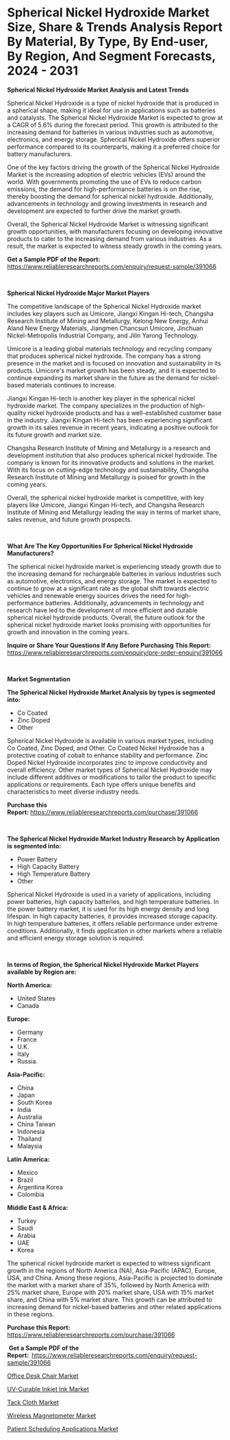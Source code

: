 <p><h1>Spherical Nickel Hydroxide Market Size, Share & Trends Analysis Report By Material, By Type, By End-user, By Region, And Segment Forecasts, 2024 - 2031</h1></p><p><strong>Spherical Nickel Hydroxide Market Analysis and Latest Trends</strong></p>
<p><p>Spherical Nickel Hydroxide is a type of nickel hydroxide that is produced in a spherical shape, making it ideal for use in applications such as batteries and catalysts. The Spherical Nickel Hydroxide Market is expected to grow at a CAGR of 5.6% during the forecast period. This growth is attributed to the increasing demand for batteries in various industries such as automotive, electronics, and energy storage. Spherical Nickel Hydroxide offers superior performance compared to its counterparts, making it a preferred choice for battery manufacturers.</p><p>One of the key factors driving the growth of the Spherical Nickel Hydroxide Market is the increasing adoption of electric vehicles (EVs) around the world. With governments promoting the use of EVs to reduce carbon emissions, the demand for high-performance batteries is on the rise, thereby boosting the demand for spherical nickel hydroxide. Additionally, advancements in technology and growing investments in research and development are expected to further drive the market growth.</p><p>Overall, the Spherical Nickel Hydroxide Market is witnessing significant growth opportunities, with manufacturers focusing on developing innovative products to cater to the increasing demand from various industries. As a result, the market is expected to witness steady growth in the coming years.</p></p>
<p><strong>Get a Sample PDF of the Report:&nbsp;</strong> <a href="https://www.reliableresearchreports.com/enquiry/request-sample/391066">https://www.reliableresearchreports.com/enquiry/request-sample/391066</a></p>
<p>&nbsp;</p>
<p><strong>Spherical Nickel Hydroxide Major Market Players</strong></p>
<p><p>The competitive landscape of the Spherical Nickel Hydroxide market includes key players such as Umicore, Jiangxi Kingan Hi-tech, Changsha Research Institute of Mining and Metallurgy, Kelong New Energy, Anhui Aland New Energy Materials, Jiangmen Chancsun Umicore, Jinchuan Nickel-Metropolis Industrial Company, and Jilin Yarong Technology. </p><p>Umicore is a leading global materials technology and recycling company that produces spherical nickel hydroxide. The company has a strong presence in the market and is focused on innovation and sustainability in its products. Umicore's market growth has been steady, and it is expected to continue expanding its market share in the future as the demand for nickel-based materials continues to increase.</p><p>Jiangxi Kingan Hi-tech is another key player in the spherical nickel hydroxide market. The company specializes in the production of high-quality nickel hydroxide products and has a well-established customer base in the industry. Jiangxi Kingan Hi-tech has been experiencing significant growth in its sales revenue in recent years, indicating a positive outlook for its future growth and market size.</p><p>Changsha Research Institute of Mining and Metallurgy is a research and development institution that also produces spherical nickel hydroxide. The company is known for its innovative products and solutions in the market. With its focus on cutting-edge technology and sustainability, Changsha Research Institute of Mining and Metallurgy is poised for growth in the coming years.</p><p>Overall, the spherical nickel hydroxide market is competitive, with key players like Umicore, Jiangxi Kingan Hi-tech, and Changsha Research Institute of Mining and Metallurgy leading the way in terms of market share, sales revenue, and future growth prospects.</p></p>
<p>&nbsp;</p>
<p><strong>What Are The Key Opportunities For Spherical Nickel Hydroxide Manufacturers?</strong></p>
<p><p>The spherical nickel hydroxide market is experiencing steady growth due to the increasing demand for rechargeable batteries in various industries such as automotive, electronics, and energy storage. The market is expected to continue to grow at a significant rate as the global shift towards electric vehicles and renewable energy sources drives the need for high-performance batteries. Additionally, advancements in technology and research have led to the development of more efficient and durable spherical nickel hydroxide products. Overall, the future outlook for the spherical nickel hydroxide market looks promising with opportunities for growth and innovation in the coming years.</p></p>
<p><strong>Inquire or Share Your Questions If Any Before Purchasing This Report:</strong> <a href="https://www.reliableresearchreports.com/enquiry/pre-order-enquiry/391066">https://www.reliableresearchreports.com/enquiry/pre-order-enquiry/391066</a></p>
<p>&nbsp;</p>
<p><strong>Market Segmentation</strong></p>
<p><strong>The Spherical Nickel Hydroxide Market Analysis by types is segmented into:</strong></p>
<p><ul><li>Co Coated</li><li>Zinc Doped</li><li>Other</li></ul></p>
<p><p>Spherical Nickel Hydroxide is available in various market types, including Co Coated, Zinc Doped, and Other. Co Coated Nickel Hydroxide has a protective coating of cobalt to enhance stability and performance. Zinc Doped Nickel Hydroxide incorporates zinc to improve conductivity and overall efficiency. Other market types of Spherical Nickel Hydroxide may include different additives or modifications to tailor the product to specific applications or requirements. Each type offers unique benefits and characteristics to meet diverse industry needs.</p></p>
<p><strong>Purchase this Report:&nbsp;</strong><a href="https://www.reliableresearchreports.com/purchase/391066">https://www.reliableresearchreports.com/purchase/391066</a></p>
<p>&nbsp;</p>
<p><strong>The Spherical Nickel Hydroxide Market Industry Research by Application is segmented into:</strong></p>
<p><ul><li>Power Battery</li><li>High Capacity Battery</li><li>High Temperature Battery</li><li>Other</li></ul></p>
<p><p>Spherical Nickel Hydroxide is used in a variety of applications, including power batteries, high capacity batteries, and high temperature batteries. In the power battery market, it is used for its high energy density and long lifespan. In high capacity batteries, it provides increased storage capacity. In high temperature batteries, it offers reliable performance under extreme conditions. Additionally, it finds application in other markets where a reliable and efficient energy storage solution is required.</p></p>
<p>&nbsp;</p>
<p><strong>In terms of Region, the Spherical Nickel Hydroxide Market Players available by Region are:</strong></p>
<p>
    <p> <strong> North America: </strong>
        <ul>
            <li>United States</li>
            <li>Canada</li>
        </ul>
        </p> 
    <p> <strong> Europe: </strong>
        <ul>
            <li>Germany</li>
            <li>France</li>
            <li>U.K.</li>
            <li>Italy</li>
            <li>Russia</li>
        </ul>
        </p> 
    <p> <strong> Asia-Pacific: </strong>
        <ul>
            <li>China</li>
            <li>Japan</li>
            <li>South Korea</li>
            <li>India</li>
            <li>Australia</li>
            <li>China Taiwan</li>
            <li>Indonesia</li>
            <li>Thailand</li>
            <li>Malaysia</li>
        </ul>
        </p> 
    <p> <strong> Latin America: </strong>
        <ul>
            <li>Mexico</li>
            <li>Brazil</li>
            <li>Argentina Korea</li>
            <li>Colombia</li>
        </ul>
        </p> 
    <p> <strong> Middle East & Africa: </strong>
        <ul>
            <li>Turkey</li>
            <li>Saudi</li>
            <li>Arabia</li>
            <li>UAE</li>
            <li>Korea</li>
        </ul>
    </p>
    </p>
<p><p>The spherical nickel hydroxide market is expected to witness significant growth in the regions of North America (NA), Asia-Pacific (APAC), Europe, USA, and China. Among these regions, Asia-Pacific is projected to dominate the market with a market share of 35%, followed by North America with 25% market share, Europe with 20% market share, USA with 15% market share, and China with 5% market share. This growth can be attributed to increasing demand for nickel-based batteries and other related applications in these regions.</p></p>
<p><strong>Purchase this Report: </strong><a href="https://www.reliableresearchreports.com/purchase/391066">https://www.reliableresearchreports.com/purchase/391066</a></p>
<p>&nbsp;<strong>Get a Sample PDF of the Report:&nbsp;&nbsp;</strong><a href="https://www.reliableresearchreports.com/enquiry/request-sample/391066">https://www.reliableresearchreports.com/enquiry/request-sample/391066</a></p>
<p><strong></strong></p>
<p><p><a href="https://view.publitas.com/reportprime-1/office-desk-chair-market-furnish-information-about-market-size-market-share-market-dynamics-and-projections-spanning-from-2024-to-2031/">Office Desk Chair Market</a></p><p><a href="https://github.com/julyju69/Market-Research-Report-List-2/blob/main/uv-curable-inkjet-ink-market.md">UV-Curable Inkjet Ink Market</a></p><p><a href="https://github.com/nathandecarvalho/Market-Research-Report-List-2/blob/main/tack-cloth-market.md">Tack Cloth Market</a></p><p><a href="https://gratis-rainforest-2ca.notion.site/Wireless-Magnetometer-Market-Size-Share-Trends-Analysis-Report-By-Application-Regional-Outlook--3332cb6936ed4d0fb6954ea83b69d056">Wireless Magnetometer Market</a></p><p><a href="https://metal-farmhouse-e95.notion.site/Patient-Scheduling-Applications-Market-with-the-goal-of-estimating-the-market-size-and-future-growth-80de9acda3ac472bae50a8ddad360a9d">Patient Scheduling Applications Market</a></p></p>
